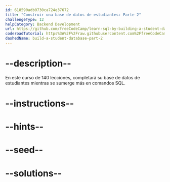 ```yaml
---
id: 618590adb0730ca724e37672
title: "Construir una base de datos de estudiantes: Parte 2"
challengeType: 12
helpCategory: Backend Development
url: https://github.com/freeCodeCamp/learn-sql-by-building-a-student-database-part-2
coderoadTutorial: https%3A%2F%2Fraw.githubusercontent.com%2FfreeCodeCamp%2Flearn-sql-by-building-a-student-database-part-2%2Fmain%2Ftutorial.json
dashedName: build-a-student-database-part-2
---
```


# --description--

En este curso de 140 lecciones, completará su base de datos de estudiantes mientras se sumerge más en comandos SQL.

# --instructions--

# --hints--

# --seed--

# --solutions--
